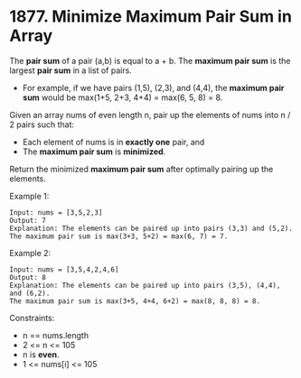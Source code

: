 # 1877. Minimize Maximum Pair Sum in Array

The **pair sum** of a pair (a,b) is equal to a + b. The **maximum pair sum** is the largest **pair sum** in a list of pairs.

- For example, if we have pairs (1,5), (2,3), and (4,4), the **maximum pair sum** would be max(1+5, 2+3, 4+4) = max(6, 5, 8) = 8.

Given an array nums of even length n, pair up the elements of nums into n / 2 pairs such that:

- Each element of nums is in **exactly one** pair, and
- The **maximum pair sum** is **minimized**.

Return the minimized **maximum pair sum** after optimally pairing up the elements.

Example 1:
```
Input: nums = [3,5,2,3]
Output: 7
Explanation: The elements can be paired up into pairs (3,3) and (5,2).
The maximum pair sum is max(3+3, 5+2) = max(6, 7) = 7.
```

Example 2:
```
Input: nums = [3,5,4,2,4,6]
Output: 8
Explanation: The elements can be paired up into pairs (3,5), (4,4), and (6,2).
The maximum pair sum is max(3+5, 4+4, 6+2) = max(8, 8, 8) = 8.
```

Constraints:

- n == nums.length
- 2 <= n <= 105
- n is **even**.
- 1 <= nums[i] <= 105